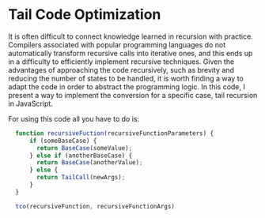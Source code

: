 # Tail Code Optimization

It is often difficult to connect knowledge learned in recursion with practice. 
Compilers associated with popular programming languages do not automatically transform recursive calls into iterative ones, and this ends up in a difficulty to efficiently implement recursive techniques.
Given the advantages of approaching the code recursively, such as brevity and reducing the number of states to be handled, it is worth finding a way to adapt the code in order to abstract the programming logic.
In this code, I present a way to implement the conversion for a specific case, tail recursion in JavaScript.

For using this code all you have to do is:

``` javascript
  function recursiveFuction(recursiveFunctionParameters) {
      if (someBaseCase) {
        return BaseCase(someValue);
      } else if (anotherBaseCase) {
        return BaseCase(anotherValue);
      } else {
        return TailCall(newArgs);
      }
  }

  tco(recursiveFunction, recursiveFunctionArgs)

```
